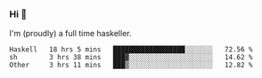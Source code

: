 ### Hi 👋

I'm (proudly) a full time haskeller.

<!--START_SECTION:waka-->

```text
Haskell   18 hrs 5 mins   ██████████████████░░░░░░░   72.56 %
sh        3 hrs 38 mins   ███▓░░░░░░░░░░░░░░░░░░░░░   14.62 %
Other     3 hrs 11 mins   ███▒░░░░░░░░░░░░░░░░░░░░░   12.82 %
```

<!--END_SECTION:waka-->
